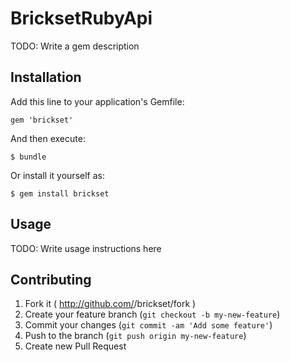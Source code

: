 # BricksetRubyApi

TODO: Write a gem description

## Installation

Add this line to your application's Gemfile:

    gem 'brickset'

And then execute:

    $ bundle

Or install it yourself as:

    $ gem install brickset

## Usage

TODO: Write usage instructions here

## Contributing

1. Fork it ( http://github.com/<my-github-username>/brickset/fork )
2. Create your feature branch (`git checkout -b my-new-feature`)
3. Commit your changes (`git commit -am 'Add some feature'`)
4. Push to the branch (`git push origin my-new-feature`)
5. Create new Pull Request
